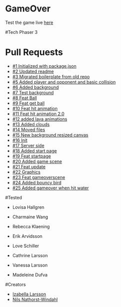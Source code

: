 # GameOver

Test the game live [here](https://troubleinparadise.netlify.com/)

#Tech
Phaser 3

# Pull Requests

- [#1 Initialized with package.json](https://github.com/NilsNathorst/GameOver/pull/1)
- [#2 Updated readme](https://github.com/NilsNathorst/GameOver/pull/2)
- [#3 Migrated boilerplate from old repo](https://github.com/NilsNathorst/GameOver/pull/3)
- [#5 Added player and opponent and basic collision](https://github.com/NilsNathorst/GameOver/pull/5)
- [#6 Added background](https://github.com/NilsNathorst/GameOver/pull/6)
- [#7 Test background](https://github.com/NilsNathorst/GameOver/pull/7)
- [#8 Feat Ball](https://github.com/NilsNathorst/GameOver/pull/8)
- [#9 Feat get ball](https://github.com/NilsNathorst/GameOver/pull/9)
- [#10 Feat hit animation](https://github.com/NilsNathorst/GameOver/pull/10)
- [#11 Feat hit animation 2.0](https://github.com/NilsNathorst/GameOver/pull/11)
- [#12 added lava animations](https://github.com/NilsNathorst/GameOver/pull/12)
- [#13 Added clouds](https://github.com/NilsNathorst/GameOver/pull/13)
- [#14 Moved files](https://github.com/NilsNathorst/GameOver/pull/14)
- [#15 New background resized canvas](https://github.com/NilsNathorst/GameOver/pull/15)
- [#16 Init](https://github.com/NilsNathorst/GameOver/pull/16)
- [#17 Server side](https://github.com/NilsNathorst/GameOver/pull/17)
- [#18 Added start page](https://github.com/NilsNathorst/GameOver/pull/18)
- [#19 Feat startpage](https://github.com/NilsNathorst/GameOver/pull/19)
- [#20 Added game scene](https://github.com/NilsNathorst/GameOver/pull/20)
- [#21 Feat update](https://github.com/NilsNathorst/GameOver/pull/21)
- [#22 Graphics](https://github.com/NilsNathorst/GameOver/pull/22)
- [#23 Feat gameoverscene](https://github.com/NilsNathorst/GameOver/pull/23)
- [#24 Added bouncy bird ](https://github.com/NilsNathorst/GameOver/pull/24)
- [#25 Added gameover when hit water](https://github.com/NilsNathorst/GameOver/pull/25)

#Tested

- Lovisa Hallgren
- Charmaine Wang
- Rebecca Klaening
- Erik Arvidsson

- Love Schiller
- Cathrine Larsson
- Vanessa Larsson
- Madeleine Dufva

#Creators

- [Izabella Larsson](https://github.com/izabellalarsson/)
- [Nils Nathorst-Windahl](https://github.com/NilsNathorst)
